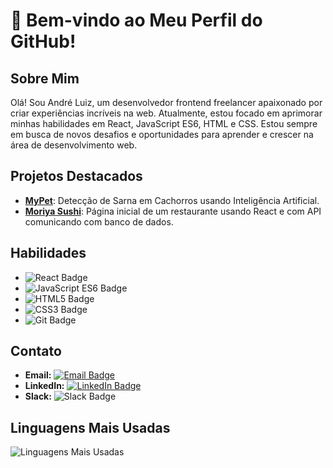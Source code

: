 # 👋 Bem-vindo ao Meu Perfil do GitHub!

## Sobre Mim
Olá! Sou André Luiz, um desenvolvedor frontend freelancer apaixonado por criar experiências incríveis na web. Atualmente, estou focado em aprimorar minhas habilidades em React, JavaScript ES6, HTML e CSS. Estou sempre em busca de novos desafios e oportunidades para aprender e crescer na área de desenvolvimento web.

## Projetos Destacados
- [**MyPet**](https://github.com/Sullivan18/MyPet): Detecção de Sarna em Cachorros usando Inteligência Artificial.
- [**Moriya Sushi**](https://github.com/Sullivan18/restaurante): Página inicial de um restaurante usando React e com API comunicando com banco de dados.

## Habilidades
- ![React Badge](https://img.shields.io/badge/-React-%2361DAFB?style=flat-square&logo=React&logoColor=white)
- ![JavaScript ES6 Badge](https://img.shields.io/badge/-JavaScript_ES6-%23F7DF1E?style=flat-square&logo=JavaScript&logoColor=black)
- ![HTML5 Badge](https://img.shields.io/badge/-HTML5-%23E34F26?style=flat-square&logo=HTML5&logoColor=white)
- ![CSS3 Badge](https://img.shields.io/badge/-CSS3-%231572B6?style=flat-square&logo=CSS3&logoColor=white)
- ![Git Badge](https://img.shields.io/badge/-Git-%23F05032?style=flat-square&logo=Git&logoColor=white)

## Contato
- **Email:** [![Email Badge](https://img.shields.io/badge/-andre.sullivan18%40hotmail.com-%23D14836?style=flat-square&logo=Gmail&logoColor=white)](mailto:andre.sullivan18@hotmail.com)
- **LinkedIn:** [![LinkedIn Badge](https://img.shields.io/badge/-André%20Luiz%20dos%20Santos%20Leite-%230077B5?style=flat-square&logo=LinkedIn&logoColor=white)](www.linkedin.com/in/andré-luiz-dos-santos-leite-081432275)
- **Slack:** ![Slack Badge](https://img.shields.io/badge/-andre.sullivan18%40hotmail.com-%237A7A7A?style=flat-square&logo=Slack&logoColor=white)

## Linguagens Mais Usadas
![Linguagens Mais Usadas](https://github-readme-stats.vercel.app/api/top-langs/?username=Sullivan18&layout=compact&theme=dark)
